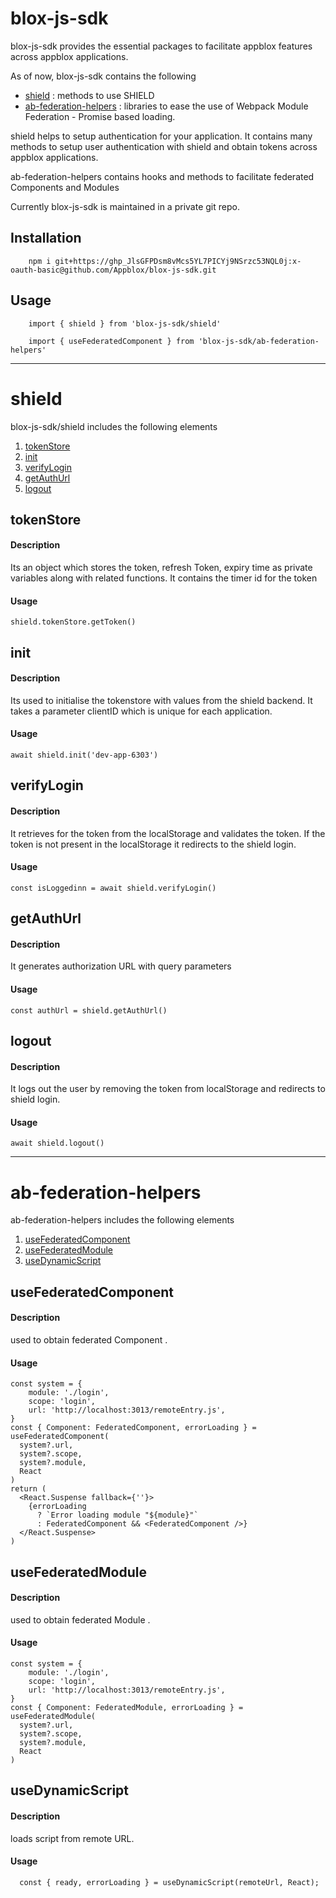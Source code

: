 blox-js-sdk
===========

blox-js-sdk provides the essential packages to facilitate appblox features across appblox applications.

As of now, blox-js-sdk contains the following
- [shield](#shield) : methods to use SHIELD
- [ab-federation-helpers](#ab-federation-helpers) : libraries to ease the use of Webpack Module Federation - Promise based loading.

shield helps to setup authentication for your application. It contains many methods to setup user authentication with shield and obtain tokens across appblox applications.

ab-federation-helpers contains hooks and methods to facilitate federated Components and Modules

Currently blox-js-sdk is maintained in a private git repo.

Installation
---------------
        npm i git+https://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:x-oauth-basic@github.com/Appblox/blox-js-sdk.git

Usage
-----
        import { shield } from 'blox-js-sdk/shield'

        import { useFederatedComponent } from 'blox-js-sdk/ab-federation-helpers'

---
# shield
blox-js-sdk/shield includes the following elements
1. [tokenStore](#tokenstore)
2. [init](#init)
3. [verifyLogin](#verifylogin)
4. [getAuthUrl](#getauthurl)
5. [logout](#logout)


## tokenStore

#### Description
Its an object which stores the token, refresh Token, expiry time as private variables along with related functions. It contains the timer id for the token

#### Usage
    shield.tokenStore.getToken()

## init

#### Description
Its used to initialise the tokenstore with values from the shield backend. It takes a parameter clientID which is unique for each application.

#### Usage

    await shield.init('dev-app-6303')

## verifyLogin

#### Description
It retrieves for the token from the localStorage and validates the token. If the token is not present in the localStorage it redirects to the shield login.

#### Usage

    const isLoggedinn = await shield.verifyLogin()

## getAuthUrl

#### Description
It generates authorization URL with query parameters

#### Usage

    const authUrl = shield.getAuthUrl()

## logout

#### Description
It logs out the user by removing the token from localStorage and redirects to shield login.

#### Usage

    await shield.logout()

---


# ab-federation-helpers
ab-federation-helpers includes the following elements
1. [useFederatedComponent](#usefederatedcomponent)
2. [useFederatedModule](#usefederatedmodule)
3. [useDynamicScript](#usedynamicscript)


## useFederatedComponent

#### Description
used to obtain federated Component . 

#### Usage

    const system = {
        module: './login',
        scope: 'login',
        url: 'http://localhost:3013/remoteEntry.js',
    }
    const { Component: FederatedComponent, errorLoading } = useFederatedComponent(
      system?.url,
      system?.scope,
      system?.module,
      React
    )
    return (
      <React.Suspense fallback={''}>
        {errorLoading
          ? `Error loading module "${module}"`
          : FederatedComponent && <FederatedComponent />}
      </React.Suspense>
    )

## useFederatedModule

#### Description
used to obtain federated Module .

#### Usage

    const system = {
        module: './login',
        scope: 'login',
        url: 'http://localhost:3013/remoteEntry.js',
    }
    const { Component: FederatedModule, errorLoading } = useFederatedModule(
      system?.url,
      system?.scope,
      system?.module,
      React
    )

## useDynamicScript

#### Description
loads script from remote URL.

#### Usage

      const { ready, errorLoading } = useDynamicScript(remoteUrl, React);

